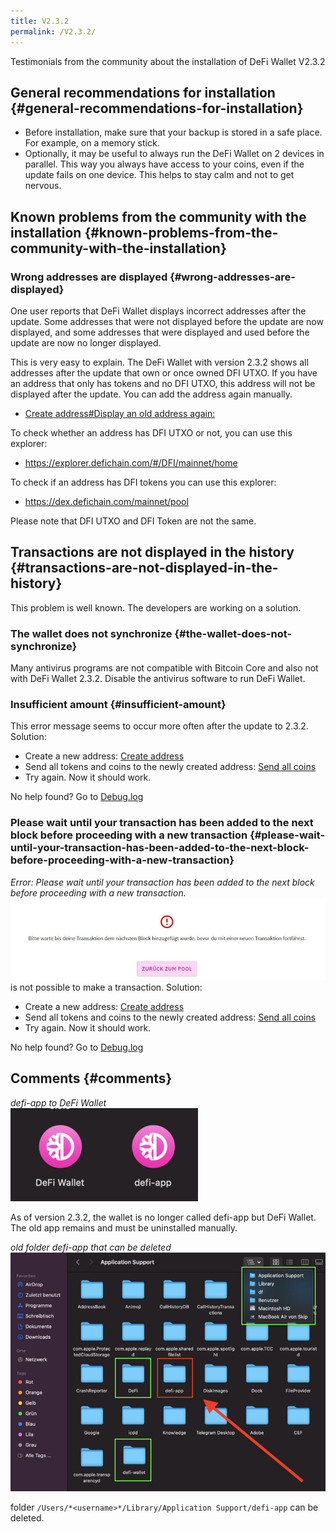 ```yaml
---
title: V2.3.2
permalink: /V2.3.2/
---
```


Testimonials from the community about the installation of DeFi Wallet V2.3.2

## General recommendations for installation {#general-recommendations-for-installation}

- Before installation, make sure that your backup is stored in a safe place. For example, on a memory stick.
- Optionally, it may be useful to always run the DeFi Wallet on 2 devices in parallel. This way you always have access to your coins, even if the update fails on one device. This helps to stay calm and not to get nervous.

## Known problems from the community with the installation {#known-problems-from-the-community-with-the-installation}

### Wrong addresses are displayed {#wrong-addresses-are-displayed}

One user reports that DeFi Wallet displays incorrect addresses after the update. Some addresses that were not displayed before the update are now displayed, and some addresses that were displayed and used before the update are now no longer displayed.

This is very easy to explain. The DeFi Wallet with version 2.3.2 shows all addresses after the update that own or once owned DFI UTXO. If you have an address that only has tokens and no DFI UTXO, this address will not be displayed after the update. You can add the address again manually.

- [Create address#Display an old address again:](./Create_address.md#display-an-old-address-again)

To check whether an address has DFI UTXO or not, you can use this explorer:

- <https://explorer.defichain.com/#/DFI/mainnet/home>

To check if an address has DFI tokens you can use this explorer:

- <https://dex.defichain.com/mainnet/pool>

Please note that DFI UTXO and DFI Token are not the same.

## Transactions are not displayed in the history {#transactions-are-not-displayed-in-the-history}

This problem is well known. The developers are working on a solution.

### The wallet does not synchronize {#the-wallet-does-not-synchronize}

Many antivirus programs are not compatible with Bitcoin Core and also not with DeFi Wallet 2.3.2. Disable the antivirus software to run DeFi Wallet.

### Insufficient amount {#insufficient-amount}

This error message seems to occur more often after the update to 2.3.2.
Solution:

- Create a new address: [Create address](./Create_address.md)
- Send all tokens and coins to the newly created address: [Send all coins](./Send_all_coins.md)
- Try again. Now it should work.

No help found? Go to [Debug.log](./Debug.log.md)

### Please wait until your transaction has been added to the next block before proceeding with a new transaction {#please-wait-until-your-transaction-has-been-added-to-the-next-block-before-proceeding-with-a-new-transaction}

*Error: Please wait until your transaction has been added to the next block before proceeding with a new transaction.*  
![Error: Please wait until your transaction has been added to the next block before proceeding with a new transaction.](./../media/v232_EN_1.jpg) is not possible to make a transaction. Solution:

- Create a new address: [Create address](./Create_address.md)
- Send all tokens and coins to the newly created address: [Send all coins](./Send_all_coins.md)
- Try again. Now it should work.

No help found? Go to [Debug.log](./Debug.log.md)

## Comments {#comments}

*defi-app to DeFi Wallet*  
![defi-app to DeFi Wallet](./../media/v232_EN_2.png)

As of version 2.3.2, the wallet is no longer called defi-app but DeFi Wallet. The old app remains and must be uninstalled manually.

*old folder defi-app that can be deleted*  
![old folder defi-app that can be deleted](./../media/v232_EN_3.png)

folder `/Users/*<username>*/Library/Application Support/defi-app` can be deleted.
